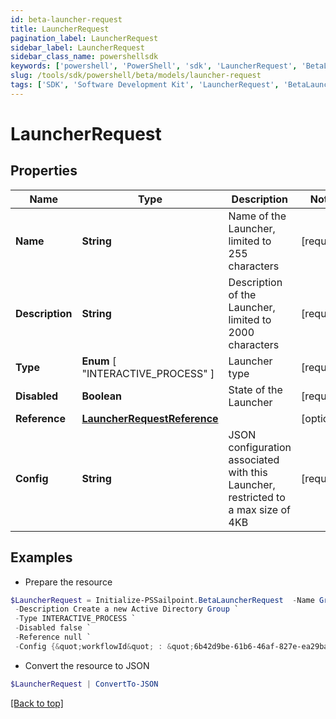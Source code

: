```yaml
---
id: beta-launcher-request
title: LauncherRequest
pagination_label: LauncherRequest
sidebar_label: LauncherRequest
sidebar_class_name: powershellsdk
keywords: ['powershell', 'PowerShell', 'sdk', 'LauncherRequest', 'BetaLauncherRequest'] 
slug: /tools/sdk/powershell/beta/models/launcher-request
tags: ['SDK', 'Software Development Kit', 'LauncherRequest', 'BetaLauncherRequest']
---
```



# LauncherRequest

## Properties

Name | Type | Description | Notes
------------ | ------------- | ------------- | -------------
**Name** | **String** | Name of the Launcher, limited to 255 characters | [required]
**Description** | **String** | Description of the Launcher, limited to 2000 characters | [required]
**Type** |  **Enum** [  "INTERACTIVE_PROCESS" ] | Launcher type | [required]
**Disabled** | **Boolean** | State of the Launcher | [required]
**Reference** | [**LauncherRequestReference**](launcher-request-reference) |  | [optional] 
**Config** | **String** | JSON configuration associated with this Launcher, restricted to a max size of 4KB  | [required]

## Examples

- Prepare the resource
```powershell
$LauncherRequest = Initialize-PSSailpoint.BetaLauncherRequest  -Name Group Create `
 -Description Create a new Active Directory Group `
 -Type INTERACTIVE_PROCESS `
 -Disabled false `
 -Reference null `
 -Config {&quot;workflowId&quot; : &quot;6b42d9be-61b6-46af-827e-ea29ba8aa3d9&quot;}
```

- Convert the resource to JSON
```powershell
$LauncherRequest | ConvertTo-JSON
```


[[Back to top]](#) 

